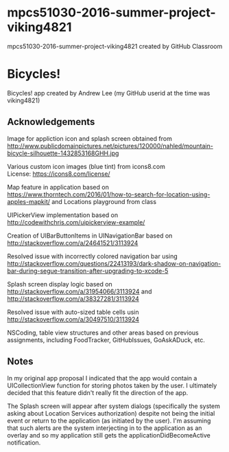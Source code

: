 # mpcs51030-2016-summer-project-viking4821
mpcs51030-2016-summer-project-viking4821 created by GitHub Classroom

# Bicycles!

Bicycles! app created by Andrew Lee (my GitHub userid at the time was viking4821)

## Acknowledgements

Image for appliction icon and splash screen obtained from http://www.publicdomainpictures.net/pictures/120000/nahled/mountain-bicycle-silhouette-1432853168GHH.jpg

Various custom icon images (blue tint) from icons8.com  
License: https://icons8.com/license/

Map feature in application based on https://www.thorntech.com/2016/01/how-to-search-for-location-using-apples-mapkit/ and Locations playground from class

UIPickerView implementation based on http://codewithchris.com/uipickerview-example/

Creation of UIBarButtonItems in UINavigationBar based on http://stackoverflow.com/a/24641521/3113924

Resolved issue with incorrectly colored navigation bar using http://stackoverflow.com/questions/22413193/dark-shadow-on-navigation-bar-during-segue-transition-after-upgrading-to-xcode-5

Splash screen display logic based on http://stackoverflow.com/a/31954066/3113924 and http://stackoverflow.com/a/38327281/3113924

Resolved issue with auto-sized table cells usin http://stackoverflow.com/a/30497510/3113924

NSCoding, table view structures and other areas based on previous assignments, including FoodTracker, GitHubIssues, GoAskADuck, etc.

## Notes

In my original app proposal I indicated that the app would contain a UICollectionView function for storing photos taken by the user. I ultimately decided that this feature didn't really fit the direction of the app.

The Splash screen will appear after system dialogs (specifically the system asking about Location Services authorization) despite not being the initial event or return to the application (as initiated by the user). I'm assuming that such alerts are the system interjecting in to the application as an overlay and so my application still gets the applicationDidBecomeActive notification.

